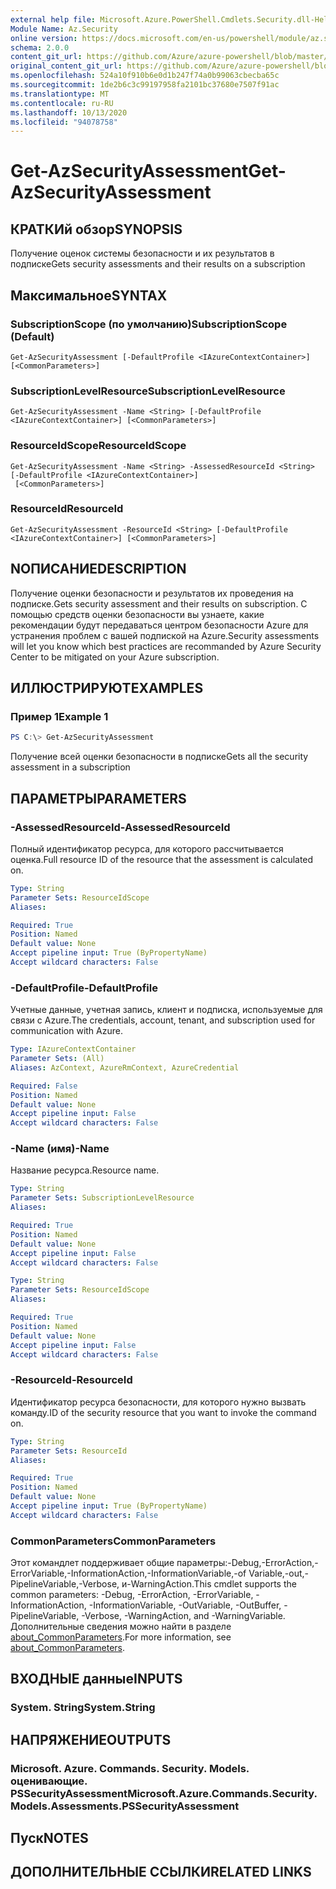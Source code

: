 ```yaml
---
external help file: Microsoft.Azure.PowerShell.Cmdlets.Security.dll-Help.xml
Module Name: Az.Security
online version: https://docs.microsoft.com/en-us/powershell/module/az.security/Get-AzSecurityAssessment
schema: 2.0.0
content_git_url: https://github.com/Azure/azure-powershell/blob/master/src/Security/Security/help/Get-AzSecurityAssessment.md
original_content_git_url: https://github.com/Azure/azure-powershell/blob/master/src/Security/Security/help/Get-AzSecurityAssessment.md
ms.openlocfilehash: 524a10f910b6e0d1b247f74a0b99063cbecba65c
ms.sourcegitcommit: 1de2b6c3c99197958fa2101bc37680e7507f91ac
ms.translationtype: MT
ms.contentlocale: ru-RU
ms.lasthandoff: 10/13/2020
ms.locfileid: "94078758"
---
```

# <span data-ttu-id="b0089-101">Get-AzSecurityAssessment</span><span class="sxs-lookup"><span data-stu-id="b0089-101">Get-AzSecurityAssessment</span></span>

## <span data-ttu-id="b0089-102">КРАТКИй обзор</span><span class="sxs-lookup"><span data-stu-id="b0089-102">SYNOPSIS</span></span>
<span data-ttu-id="b0089-103">Получение оценок системы безопасности и их результатов в подписке</span><span class="sxs-lookup"><span data-stu-id="b0089-103">Gets security assessments and their results on a subscription</span></span>

## <span data-ttu-id="b0089-104">Максимальное</span><span class="sxs-lookup"><span data-stu-id="b0089-104">SYNTAX</span></span>

### <span data-ttu-id="b0089-105">SubscriptionScope (по умолчанию)</span><span class="sxs-lookup"><span data-stu-id="b0089-105">SubscriptionScope (Default)</span></span>
```
Get-AzSecurityAssessment [-DefaultProfile <IAzureContextContainer>] [<CommonParameters>]
```

### <span data-ttu-id="b0089-106">SubscriptionLevelResource</span><span class="sxs-lookup"><span data-stu-id="b0089-106">SubscriptionLevelResource</span></span>
```
Get-AzSecurityAssessment -Name <String> [-DefaultProfile <IAzureContextContainer>] [<CommonParameters>]
```

### <span data-ttu-id="b0089-107">ResourceIdScope</span><span class="sxs-lookup"><span data-stu-id="b0089-107">ResourceIdScope</span></span>
```
Get-AzSecurityAssessment -Name <String> -AssessedResourceId <String> [-DefaultProfile <IAzureContextContainer>]
 [<CommonParameters>]
```

### <span data-ttu-id="b0089-108">ResourceId</span><span class="sxs-lookup"><span data-stu-id="b0089-108">ResourceId</span></span>
```
Get-AzSecurityAssessment -ResourceId <String> [-DefaultProfile <IAzureContextContainer>] [<CommonParameters>]
```

## <span data-ttu-id="b0089-109">NОПИСАНИЕ</span><span class="sxs-lookup"><span data-stu-id="b0089-109">DESCRIPTION</span></span>
<span data-ttu-id="b0089-110">Получение оценки безопасности и результатов их проведения на подписке.</span><span class="sxs-lookup"><span data-stu-id="b0089-110">Gets security assessment and their results on subscription.</span></span> <span data-ttu-id="b0089-111">С помощью средств оценки безопасности вы узнаете, какие рекомендации будут передаваться центром безопасности Azure для устранения проблем с вашей подпиской на Azure.</span><span class="sxs-lookup"><span data-stu-id="b0089-111">Security assessments will let you know which best practices are recommanded by Azure Security Center to be mitigated on your Azure subscription.</span></span>

## <span data-ttu-id="b0089-112">ИЛЛЮСТРИРУЮТ</span><span class="sxs-lookup"><span data-stu-id="b0089-112">EXAMPLES</span></span>

### <span data-ttu-id="b0089-113">Пример 1</span><span class="sxs-lookup"><span data-stu-id="b0089-113">Example 1</span></span>
```powershell
PS C:\> Get-AzSecurityAssessment
```

<span data-ttu-id="b0089-114">Получение всей оценки безопасности в подписке</span><span class="sxs-lookup"><span data-stu-id="b0089-114">Gets all the security assessment in a subscription</span></span>

## <span data-ttu-id="b0089-115">ПАРАМЕТРЫ</span><span class="sxs-lookup"><span data-stu-id="b0089-115">PARAMETERS</span></span>

### <span data-ttu-id="b0089-116">-AssessedResourceId</span><span class="sxs-lookup"><span data-stu-id="b0089-116">-AssessedResourceId</span></span>
<span data-ttu-id="b0089-117">Полный идентификатор ресурса, для которого рассчитывается оценка.</span><span class="sxs-lookup"><span data-stu-id="b0089-117">Full resource ID of the resource that the assessment is calculated on.</span></span>

```yaml
Type: String
Parameter Sets: ResourceIdScope
Aliases:

Required: True
Position: Named
Default value: None
Accept pipeline input: True (ByPropertyName)
Accept wildcard characters: False
```

### <span data-ttu-id="b0089-118">-DefaultProfile</span><span class="sxs-lookup"><span data-stu-id="b0089-118">-DefaultProfile</span></span>
<span data-ttu-id="b0089-119">Учетные данные, учетная запись, клиент и подписка, используемые для связи с Azure.</span><span class="sxs-lookup"><span data-stu-id="b0089-119">The credentials, account, tenant, and subscription used for communication with Azure.</span></span>

```yaml
Type: IAzureContextContainer
Parameter Sets: (All)
Aliases: AzContext, AzureRmContext, AzureCredential

Required: False
Position: Named
Default value: None
Accept pipeline input: False
Accept wildcard characters: False
```

### <span data-ttu-id="b0089-120">-Name (имя)</span><span class="sxs-lookup"><span data-stu-id="b0089-120">-Name</span></span>
<span data-ttu-id="b0089-121">Название ресурса.</span><span class="sxs-lookup"><span data-stu-id="b0089-121">Resource name.</span></span>

```yaml
Type: String
Parameter Sets: SubscriptionLevelResource
Aliases:

Required: True
Position: Named
Default value: None
Accept pipeline input: False
Accept wildcard characters: False
```

```yaml
Type: String
Parameter Sets: ResourceIdScope
Aliases:

Required: True
Position: Named
Default value: None
Accept pipeline input: False
Accept wildcard characters: False
```

### <span data-ttu-id="b0089-122">-ResourceId</span><span class="sxs-lookup"><span data-stu-id="b0089-122">-ResourceId</span></span>
<span data-ttu-id="b0089-123">Идентификатор ресурса безопасности, для которого нужно вызвать команду.</span><span class="sxs-lookup"><span data-stu-id="b0089-123">ID of the security resource that you want to invoke the command on.</span></span>

```yaml
Type: String
Parameter Sets: ResourceId
Aliases:

Required: True
Position: Named
Default value: None
Accept pipeline input: True (ByPropertyName)
Accept wildcard characters: False
```

### <span data-ttu-id="b0089-124">CommonParameters</span><span class="sxs-lookup"><span data-stu-id="b0089-124">CommonParameters</span></span>
<span data-ttu-id="b0089-125">Этот командлет поддерживает общие параметры:-Debug,-ErrorAction,-ErrorVariable,-InformationAction,-InformationVariable,-of Variable,-out,-PipelineVariable,-Verbose, и-WarningAction.</span><span class="sxs-lookup"><span data-stu-id="b0089-125">This cmdlet supports the common parameters: -Debug, -ErrorAction, -ErrorVariable, -InformationAction, -InformationVariable, -OutVariable, -OutBuffer, -PipelineVariable, -Verbose, -WarningAction, and -WarningVariable.</span></span> <span data-ttu-id="b0089-126">Дополнительные сведения можно найти в разделе [about_CommonParameters](http://go.microsoft.com/fwlink/?LinkID=113216).</span><span class="sxs-lookup"><span data-stu-id="b0089-126">For more information, see [about_CommonParameters](http://go.microsoft.com/fwlink/?LinkID=113216).</span></span>

## <span data-ttu-id="b0089-127">ВХОДНЫЕ данные</span><span class="sxs-lookup"><span data-stu-id="b0089-127">INPUTS</span></span>

### <span data-ttu-id="b0089-128">System. String</span><span class="sxs-lookup"><span data-stu-id="b0089-128">System.String</span></span>

## <span data-ttu-id="b0089-129">НАПРЯЖЕНИЕ</span><span class="sxs-lookup"><span data-stu-id="b0089-129">OUTPUTS</span></span>

### <span data-ttu-id="b0089-130">Microsoft. Azure. Commands. Security. Models. оценивающие. PSSecurityAssessment</span><span class="sxs-lookup"><span data-stu-id="b0089-130">Microsoft.Azure.Commands.Security.Models.Assessments.PSSecurityAssessment</span></span>

## <span data-ttu-id="b0089-131">Пуск</span><span class="sxs-lookup"><span data-stu-id="b0089-131">NOTES</span></span>

## <span data-ttu-id="b0089-132">ДОПОЛНИТЕЛЬНЫЕ ССЫЛКИ</span><span class="sxs-lookup"><span data-stu-id="b0089-132">RELATED LINKS</span></span>
